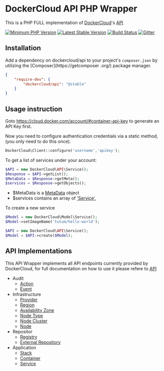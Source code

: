 # DockerCloud API PHP Wrapper

This is a PHP FULL implementation of [DockerCloud](http://cloud.docker.com)'s [API](https://docs.docker.com/apidocs/docker-cloud/)

[![Minimum PHP Version](https://img.shields.io/badge/php-%3E%3D%205.5-8892BF.svg?style=plastic)](https://php.net/)
[![Latest Stable Version](https://poser.pugx.org/dockercloud/api/version)](https://packagist.org/packages/dockercloud/api)
[![Build Status](https://img.shields.io/travis/allansun/docker-cloud-php-api/master.svg?style=plastic)](https://travis-ci.org/allansun/docker-cloud-php-api)
[![Gitter](https://badges.gitter.im/allansun/docker-cloud-php-api.svg?style=plastic)](https://gitter.im/allansun/docker-cloud-php-api?utm_source=badge&utm_medium=badge&utm_campaign=pr-badge)

## Installation

Add a dependency on dockercloud/api to your project's `composer.json` by utilizing the [Composer](https://getcomposer
.org/) package manager.

```json
{
    "require-dev": {
        "dockercloud/api": "@stable"
    }
}
```

## Usage instruction

Goto https://cloud.docker.com/account/#container-api-key to generate an API Key first.

Now you need to configure authentication credentials via a static method, (you only need to do this once).

```php
DockerCloud\Client::configure('username','apikey');
```

To get a list of services under your account:

```php
$API = new DockerCloud\API\Service();
$Response = $API->getList();
$MetaData = $Response->getMeta();
$services = $Response->getObjects();
```

- $MetaData is a [MetaData](https://github.com/allansun/docker-cloud-php-api/blob/master/src/Model/Response/MetaData.php) object
- $services contains an array of ['Service'](https://docs.docker.com/apidocs/docker-cloud/?shell#services), 

To create a new service

```php
$Model = new DockerCloud\Model\Service();
$Model->setImageName('tutum/hello-world');

$API = new DockerCloud\API\Service();
$Model = $API->create($Model);
```

## API Implementations

This API Wrapper implements all API endpoints currently provided by DockerCloud, for full documentation on how to use it please refere to [API](https://docs.docker.com/apidocs/docker-cloud/)

- Audit 
	- [Action](https://docs.docker.com/apidocs/docker-cloud/?shell#actions)
	- [Event](https://docs.docker.com/apidocs/docker-cloud/?shell#docker-cloud-events)
- Infrastructure
	- [Provider](https://docs.docker.com/apidocs/docker-cloud/?shell#providers)
	- [Region](https://docs.docker.com/apidocs/docker-cloud/?shell#regions)
	- [Availability Zone](https://docs.docker.com/apidocs/docker-cloud/?shell#availability-zones)
	- [Node Type](https://docs.docker.com/apidocs/docker-cloud/?shell#node-types)
	- [Node Cluster](https://docs.docker.com/apidocs/docker-cloud/?shell#node-clusters)
	- [Node](https://docs.docker.com/apidocs/docker-cloud/?shell#nodes)
- Repositor
	- [Registry](https://docs.docker.com/apidocs/docker-cloud/?shell#registries)
	- [External Repository](https://docs.docker.com/apidocs/docker-cloud/?shell#external-repositories)
- Application
	- [Stack](https://docs.docker.com/apidocs/docker-cloud/?shell#stacks)
	- [Container](https://docs.docker.com/apidocs/docker-cloud/?shell#containers)
	- [Service](https://docs.docker.com/apidocs/docker-cloud/?shell#services)